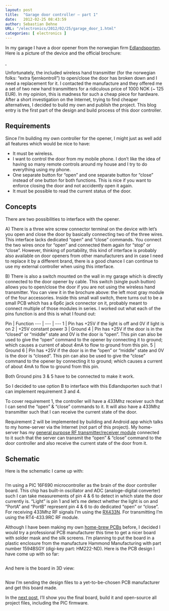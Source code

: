 ```yaml
---
layout: post
title:  "Garage door controller – part 1"
date:   2012-02-25 08:43:59
author: Sebastian Dehne
URL: "/electronics/2012/02/25/garage_door_1.html"
categories: [ electronics ]
---
```


In my garage I have a door opener from the norwegian firm [Edlandsporten](http://edlandsporten.as/). Here is a picture of the device and the official brochure:

<a href="/img/garage_door-1/Edlandapneren.jpg" data-lightbox="pic" data-title="">
	<img src="/img/garage_door-1/Edlandapneren.jpg" alt=""/>
</a>
<a href="/img/garage_door-1/brosjyreApneren.jpg" data-lightbox="pic" data-title="">
	<img src="/img/garage_door-1/brosjyreApneren.jpg" alt=""/>
</a>

Unfortunately, the included wireless hand transmitter (for the norwegian folks: “extra fjernkontroll”) to open/close the door has broken down and I need a replacement for it. I contacted the manufacture and they offered me a set of two new hand transmitters for a ridiculous  price of  1000 NOK (~ 125 EUR). In my opinion, this is madness for such a cheap piece for hardware. After a short investigation on the Internet, trying to find cheaper alternatives, I decided to build my own and publish the project. This blog entry is the first part of the design and build process of this door controller.

## Requirements

Since I’m building my own controller for the opener, I might just as well add all features which would be nice to have:

* It must be wireless.
* I want to control the door from my mobile phone. I don’t like the idea of having so many remote controls around my house and I try to do everything using my phone.
* One separate button for “open” and one separate button for “close” instead of one button for both functions. This is nice if you want to enforce closing the door and not accidently open it again.
* It must be possible to read the current status of the door.

## Concepts

There are two possibilities to interface with the opener.

A) There is a three wire screw connector terminal on the device with let’s you open and close the door by basically connecting two of the three wires. This interface  lacks dedicated “open” and “close” commands. You connect the two wires once for “open” and connected them again for “stop” or “close”. However, thinking of portability, this kind of interface is probably also available on door openers from other manufacturers and in case I need to replace it by a different brand, there is a good chance I can continue to use my external controller when using this interface.

B) There is also a switch mounted on the wall in my garage which is directly connected to the door opener by cable. This switch (single push button) allows you to open/close the door if you are not using the wireless hand transmitter. You can view it in the brochure above: the left most gray module of the four accessories. Inside this small wall switch, there turns out to be a small PCB which has a 6p6c jack connector on it, probably meant to connect multiple of those modules in series. I worked out what each of the pins function is and this is what I found out:

Pin | Function 
--- | --- | ---
1 | Pin has +25V if the light is off and 0V if light is on
2 | +25V constant power
3 | Ground
4 | Pin has +25V if the door is in the “closed” or “middle” state and 0V is the door is “open”. This pin can also be used to give the “open” command to the opener by connecting it to ground; which causes a current of about 4mA to flow to ground from this pin.
5 | Ground
6 | Pin has +25V if the door is in the “open” or “middle” state and 0V is the door is “closed”. This pin can also be used to give the “close” command to the opener by connecting it to ground; which causes a current of about 4mA to flow to ground from this pin.

Both Ground pins 3 & 5 have to be connected to make it work.

So I decided to use option B to interface with this Edlandsporten such that I can implement requirement 3 and 4.

To cover requirement 1, the controller will have a 433Mhz receiver such that I can send the “open” & “close” commands to it. It will also have a 433Mhz transmitter such that I can receive the current state of the door.

Requirement 2 will be implemented by building and Android app which talks to my home-server via the Internet (not part of this project). My home-server has my [general purpose RF transmitter/receiver module](/electronics/2010/10/10/rf_transceiver.html) connected to it such that the server can transmit the “open” & “close” command to the door controller and also receive the current state of the door from it.

## Schematic

Here is the schematic I came up with:

<a href="/img/garage_door-1/GarageDoorControllerRevA1.jpg" data-lightbox="pic" data-title="">
	<img src="/img/garage_door-1/GarageDoorControllerRevA1.jpg" alt=""/>
</a>

I’m using a PIC 16F690 microcontroller as the brain of the door controller board. This chip has built-in oscillator and ADC (analoge-digital converter) such I can take measurements of pin 4 & 6 to detect in which state the door currently is. “Light” is pin 1 and let’s me detect whether the light is on and “PortA” and “PortB” represent pin 4 & 6 to do dedicated “open” or “close”. For receiving 433Mhz RF signals I’m using the [RX433N](http://www.bhiab.se/data/files/09823251__rx433.pdf). For transmitting I’m using the RT4-433.9RC RF module.

Although I have been making my own [home-brew PCBs](/electronics/2010/03/10/making-pcbs.html) before, I decided I would try a professional PCB manufacturer this time to get a nicer board with solder mask and the silk screens. I’m planning to put the board in a plastic enclosure from the manufacture Hammond Manufacturing with part number 1594BSGY (digi-key part: HM222-ND). Here is the PCB design I have come up with so far:

<a href="/img/garage_door-1/GarageDoorControlerPCB_rev_a.jpg" data-lightbox="pic" data-title="">
	<img src="/img/garage_door-1/GarageDoorControlerPCB_rev_a.jpg" alt=""/>
</a>

And here is the board in 3D view:

<a href="/img/garage_door-1/GarageDoorControlerPCB_3d_rev_a.jpg" data-lightbox="pic" data-title="">
	<img src="/img/garage_door-1/GarageDoorControlerPCB_3d_rev_a.jpg" alt=""/>
</a>

Now I’m sending the design files to a yet-to-be-chosen PCB manufacturer and get this board made.

In the [next post](/electronics/2012/02/25/garage_door_2.html), I’ll show you the final board, build it and open-source all project files, including the PIC firmware.

